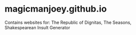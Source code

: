 # magicmanjoey.github.io
Contains websites for:
    The Republic of Dignitas,
    The Seasons,
    Shakespearean Insult Generator
